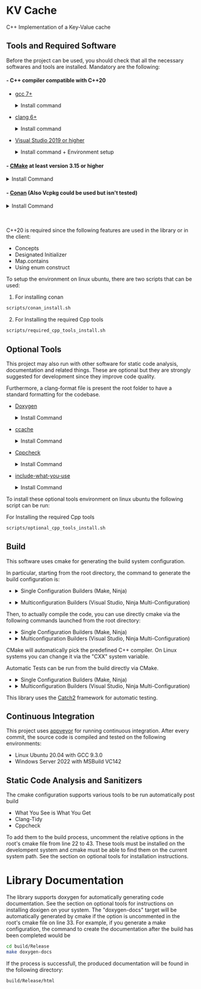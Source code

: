 # KV Cache
C++ Implementation of a Key-Value cache 


## Tools and Required Software
Before the project can be used, you should check that all the necessary softwares and tools are installed.
Mandatory are the following:

#### - C++ compiler compatible with C++20

* [gcc 7+](https://gcc.gnu.org/)
	<details>
	<summary>Install command</summary>

	- Debian/Ubuntu:

			sudo apt install build-essential

	- Windows:

			choco install mingw -y

	- MacOS:

			brew install gcc
	</details>

* [clang 6+](https://clang.llvm.org/)
	<details>
	<summary>Install command</summary>

	- Debian/Ubuntu:

			bash -c "$(wget -O - https://apt.llvm.org/llvm.sh)"

	- Windows:

		Visual Studio 2019 ships with LLVM (see the Visual Studio section). However, to install LLVM separately:

			choco install llvm -y

		llvm-utils for using external LLVM with Visual Studio generator:

			git clone https://github.com/zufuliu/llvm-utils.git
			cd llvm-utils/VS2017
			.\install.bat

	- MacOS:

			brew install llvm
	</details>

* [Visual Studio 2019 or higher](https://visualstudio.microsoft.com/)
	<details>
	<summary>Install command + Environment setup</summary>

	On Windows, you need to install Visual Studio 2019 because of the SDK and libraries that ship with it.

	Visual Studio IDE - 2019 Community (installs Clang too):

		choco install -y visualstudio2019community --package-parameters "add Microsoft.VisualStudio.Workload.NativeDesktop --includeRecommended --includeOptional --passive --locale en-US"

	Put MSVC compiler, Clang compiler, and vcvarsall.bat on the path:

			choco install vswhere -y
			refreshenv

			# change to x86 for 32bit
			$clpath = vswhere -products * -latest -prerelease -find **/Hostx64/x64/*
			$clangpath = vswhere -products * -latest -prerelease -find **/Llvm/bin/*
			$vcvarsallpath =  vswhere -products * -latest -prerelease -find **/Auxiliary/Build/*

			$path = [System.Environment]::GetEnvironmentVariable("PATH", "User")
			[Environment]::SetEnvironmentVariable("Path", $path + ";$clpath" + ";$clangpath" + ";$vcvarsallpath", "User")
			refreshenv

	</details>

#### - [CMake](https://cmake.org/) at least version 3.15 or higher
<details>
<summary>Install Command</summary>

- Debian/Ubuntu:

		sudo apt-get install cmake

- Windows:

		choco install cmake -y

- MacOS:

		brew install cmake

</details>

#### - [Conan](https://conan.io/) (Also Vcpkg could be used but isn't tested)
<details>
<summary>Install Command</summary>

- Via pip - https://docs.conan.io/en/latest/installation.html#install-with-pip-recommended

		pip install --user conan

Note: Check that pip is installed with python3, otherwise there will be errors when configuring the cmake project

- Windows:

		choco install conan -y

- MacOS:

		brew install conan

</details>
<br/><br/>

C++20 is required since the following features are used in the library or in the client:
- Concepts
- Designated Initializer
- Map.contains
- Using enum construct

To setup the environment on linux ubuntu, there are two scripts that can be used:

1. For installing conan
```Bash
scripts/conan_install.sh
```

2. For Installing the required Cpp tools
```Bash
scripts/required_cpp_tools_install.sh
```

## Optional Tools

This project may also run with other software for static code analysis, documentation and related things. These are optional but they are strongly suggested for development since they improve code quality.

Furthermore, a clang-format file is present the root folder to have a standard formatting for the codebase.

  * [Doxygen](http://doxygen.nl/)
	<details>
	<summary>Install Command</summary>

	- Debian/Ubuntu:

			sudo apt-get install doxygen
			sudo apt-get install graphviz

	- Windows:

			choco install doxygen.install -y
			choco install graphviz -y

	- MacOS:

			brew install doxygen
	 		brew install graphviz

	</details>


  * [ccache](https://ccache.dev/)
	<details>
	<summary>Install Command</summary>

	- Debian/Ubuntu:

			sudo apt-get install ccache

	- Windows:

			choco install ccache -y

	- MacOS:

			brew install ccache

	</details>


  * [Cppcheck](http://cppcheck.sourceforge.net/)
	<details>
	<summary>Install Command</summary>

	- Debian/Ubuntu:

			sudo apt-get install cppcheck

	- Windows:

			choco install cppcheck -y

	- MacOS:

			brew install cppcheck

	</details>


  * [include-what-you-use](https://include-what-you-use.org/)
	<details>
	<summary>Install Command</summary>

	Follow instructions here:
	https://github.com/include-what-you-use/include-what-you-use#how-to-install
	</details>


To install these optional tools environment on linux ubuntu the following script can be run:

For Installing the required Cpp tools
```Bash
scripts/optional_cpp_tools_install.sh
```

## Build
This software uses cmake for generating the build system configuration.

In particular, starting from the root directory, the command to generate the build configuration is:

* <details>
	<summary>Single Configuration Builders (Make, Ninja)</summary>
		
		Single configuration builders won't know about configurations, so cmake has to create different build directories for each one of them.

		- Release
		```Bash
		cmake -S . -B ./build/Release -DCMAKE_BUILD_TYPE:STRING=Release
		```

		- Debug
		```Bash
		cmake -S . -B ./build/Debug -DCMAKE_BUILD_TYPE:STRING=Debug
		```

		- Release with Debug Symbols
		```Bash
		cmake -S . -B ./build/RelWithDebInfo
		```

		- Release with Minimum Size
		```Bash
		cmake -S . -B ./build/MinSizeRel
		```
</details>

* <details>
	<summary>Multiconfiguration Builders (Visual Studio, Ninja Multi-Configuration)</summary>

		Multiconfiguration builders will work directly in a single build folder and the actual configuration has to be specified at compile time.
		```Bash
		cmake -S . -B ./build
		```
</details>

Then, to actually compile the code, you can use directly cmake via the following commands launched from the root directory:

* <details>
	<summary>Single Configuration Builders (Make, Ninja)</summary>
		
	Single configuration builders won't know about configurations, so the build process has to be launched separately from each build folder.

	- Release
		```Bash
		cmake --build ./build/Release
		```

	- Debug
		```Bash
		cmake --build ./build/Debug
		```

	- Release with Debug Symbols
		```Bash
		cmake --build ./build/RelWithDebInfo
		```

	- Release with Minimum Size
		```Bash
		cmake --build ./build/MinSizeRel
		```
	</details>

* <details>
	<summary>Multiconfiguration Builders (Visual Studio, Ninja Multi-Configuration)</summary>

	Multiconfiguration builders will work directly in a single build folder and the actual configuration has to be specified at build time.

	- Release
		```Bash
		cmake --build ./build -- /p:configuration=release
		```

	- Debug
		```Bash
		cmake --build ./build -- /p:configuration=Debug
		```

	- Release with Debug Symbols
		```Bash
		cmake --build ./build -- /p:configuration=RelWithDebInfo
		```

	- Release with Minimum Size
		```Bash
		cmake --build ./build -- /p:configuration=MinSizeRel
		```
	</details>

CMake will automatically pick the predefined C++ compiler. On Linux systems you can change it via the "CXX" system variable.

Automatic Tests can be run from the build directly via CMake. 

* <details>
	<summary>Single Configuration Builders (Make, Ninja)</summary>
		```Bash
		cd build/Debug
		ctest -C Debug
		```
  </details>

* <details>
	<summary>Multiconfiguration Builders (Visual Studio, Ninja Multi-Configuration)</summary>
		```Bash
		cd build
		ctest -C Debug
		```
  </details>

This library uses the [Catch2](https://github.com/catchorg/Catch2) framework for automatic testing.

## Continuous Integration

This project uses [appveyor](https://ci.appveyor.com) for running continuous integration. After every commit, the source code is compiled and tested on the following environments:
- Linux Ubuntu 20.04 with GCC 9.3.0
- Windows Server 2022 with MSBuild VC142

## Static Code Analysis and Sanitizers

The cmake configuration supports various tools to be run automatically post build
- What You See is What You Get
- Clang-Tidy
- Cppcheck

To add them to the build process, uncomment the relative options in the root's cmake file from line 22 to 43.
These tools must be installed on the develompent system and cmake must be able to find them on the current system path.
See the section on optional tools for installation instructions.

# Library Documentation

The library supports doxygen for automatically generating code documentation.
See the section on optional tools for instructions on installing doxigen on your system.
The "doxygen-docs" target will be automatically generated by cmake if the option is uncommented in the root's cmake file on line 33.
For example, if you generate a make configuration, the command to create the documentation after the build has been completed would be
```Bash
cd build/Release
make doxygen-docs
```
If the process is successfull, the produced documentation will be found in the following directory:
```
build/Release/html
```